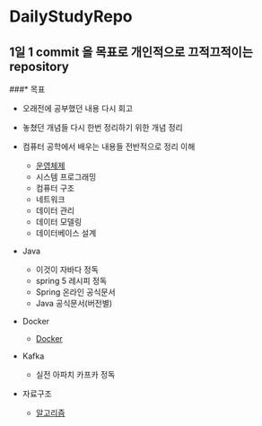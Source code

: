 # DailyStudyRepo
## 1일 1 commit 을 목표로 개인적으로 끄적끄적이는 repository

###* 목표
- 오래전에 공부했던 내용 다시 회고
- 놓쳤던 개념들 다시 한번 정리하기 위한 개념 정리
- 컴퓨터 공학에서 배우는 내용들 전반적으로 정리 이해
    - [운영체제](Operating%20System)
    - 시스템 프로그래밍
    - 컴퓨터 구조
    - 네트워크
    - 데이터 관리
    - 데이터 모델링
    - 데이터베이스 설계

- Java
    - 이것이 자바다 정독
    - spring 5 레시피 정독
    - Spring 온라인 공식문서
    - Java 공식문서(버전별)

- Docker
    - [Docker](Docker)

- Kafka
    - 실전 아파치 카프카 정독
    
- 자료구조
  - [알고리즘](Algorithm)
